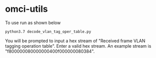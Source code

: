 # omci-utils
To use run as shown below
```shell
python3.7 decode_vlan_tag_oper_table.py
```
You will be prompted to input a hex stream of "Received frame VLAN tagging operation table". Enter a valid hex stream.
An example stream is "f800000080000000400f000000080384".
